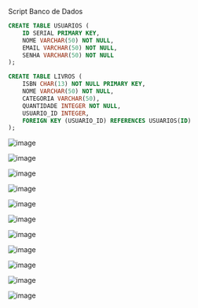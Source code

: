  Script Banco de Dados

```sql
CREATE TABLE USUARIOS (
    ID SERIAL PRIMARY KEY,
    NOME VARCHAR(50) NOT NULL,
    EMAIL VARCHAR(50) NOT NULL,
    SENHA VARCHAR(50) NOT NULL
);

CREATE TABLE LIVROS (
    ISBN CHAR(13) NOT NULL PRIMARY KEY,
    NOME VARCHAR(50) NOT NULL,
    CATEGORIA VARCHAR(50),
    QUANTIDADE INTEGER NOT NULL,
    USUARIO_ID INTEGER,
    FOREIGN KEY (USUARIO_ID) REFERENCES USUARIOS(ID)
);

```
![image](https://github.com/user-attachments/assets/1dfcdd6c-b88b-4567-bb1a-76db9896d577)


![image](https://github.com/user-attachments/assets/c79d7a5d-cf0a-44a9-9944-a3fc4f234b71)


![image](https://github.com/user-attachments/assets/ad3ed830-58f6-49dc-a695-239a46ad98fa)


![image](https://github.com/user-attachments/assets/70b328c2-fd39-4bf1-9db1-ff7c4277c1e9)


![image](https://github.com/user-attachments/assets/62d5ca1f-77d9-4dbc-8a3f-4060149ae5fd)


![image](https://github.com/user-attachments/assets/990968db-0e63-4145-ad0a-93272ddac504)


![image](https://github.com/user-attachments/assets/62014e2b-5b5b-4361-a0ab-9bac1840e971)


![image](https://github.com/user-attachments/assets/7248f6a9-9e20-4e05-b16c-15d83c78fbed)


![image](https://github.com/user-attachments/assets/4cada74b-2eaf-454c-ba95-8c9b9777e4c8)


![image](https://github.com/user-attachments/assets/d3877bd6-6b36-45cb-8dd8-02ea03383681)


![image](https://github.com/user-attachments/assets/102a92dd-e3ec-47cb-98eb-4fb74e7e5e1b)



